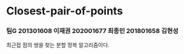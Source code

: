 # Closest-pair-of-points

### 팀G  201301608 이재권  202001677 최종민  201801658 김현성

최근접 점의 쌍을 찾는 분할 정복 알고리즘이다.
